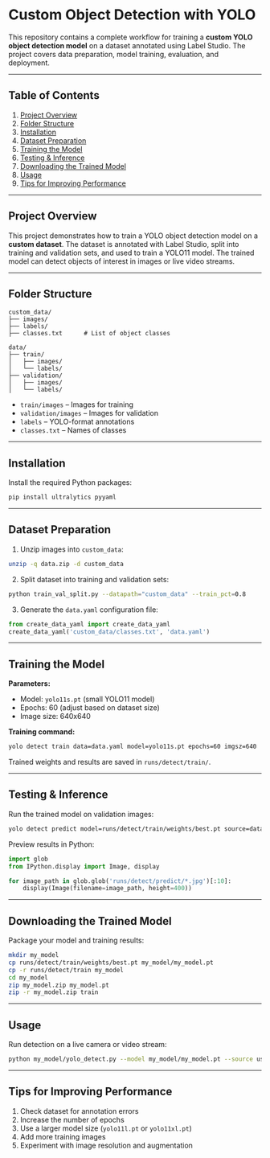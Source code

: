 # Custom Object Detection with YOLO

This repository contains a complete workflow for training a **custom YOLO object detection model** on a dataset annotated using Label Studio. The project covers data preparation, model training, evaluation, and deployment.

---

## Table of Contents
1. [Project Overview](#project-overview)
2. [Folder Structure](#folder-structure)
3. [Installation](#installation)
4. [Dataset Preparation](#dataset-preparation)
5. [Training the Model](#training-the-model)
6. [Testing & Inference](#testing--inference)
7. [Downloading the Trained Model](#downloading-the-trained-model)
8. [Usage](#usage)
9. [Tips for Improving Performance](#tips-for-improving-performance)

---

## Project Overview

This project demonstrates how to train a YOLO object detection model on a **custom dataset**. The dataset is annotated with Label Studio, split into training and validation sets, and used to train a YOLO11 model. The trained model can detect objects of interest in images or live video streams.

---

## Folder Structure

```
custom_data/
├── images/
├── labels/
├── classes.txt      # List of object classes

data/
├── train/
│   ├── images/
│   └── labels/
├── validation/
│   ├── images/
│   └── labels/
```

- `train/images` – Images for training
- `validation/images` – Images for validation
- `labels` – YOLO-format annotations
- `classes.txt` – Names of classes

---

## Installation

Install the required Python packages:

```bash
pip install ultralytics pyyaml
```

---

## Dataset Preparation

1. Unzip images into `custom_data`:

```bash
unzip -q data.zip -d custom_data
```

2. Split dataset into training and validation sets:

```bash
python train_val_split.py --datapath="custom_data" --train_pct=0.8
```

3. Generate the `data.yaml` configuration file:

```python
from create_data_yaml import create_data_yaml
create_data_yaml('custom_data/classes.txt', 'data.yaml')
```

---

## Training the Model

**Parameters:**
- Model: `yolo11s.pt` (small YOLO11 model)
- Epochs: 60 (adjust based on dataset size)
- Image size: 640x640

**Training command:**

```bash
yolo detect train data=data.yaml model=yolo11s.pt epochs=60 imgsz=640
```

Trained weights and results are saved in `runs/detect/train/`.

---

## Testing & Inference

Run the trained model on validation images:

```bash
yolo detect predict model=runs/detect/train/weights/best.pt source=data/validation/images save=True
```

Preview results in Python:

```python
import glob
from IPython.display import Image, display

for image_path in glob.glob('runs/detect/predict/*.jpg')[:10]:
    display(Image(filename=image_path, height=400))
```

---

## Downloading the Trained Model

Package your model and training results:

```bash
mkdir my_model
cp runs/detect/train/weights/best.pt my_model/my_model.pt
cp -r runs/detect/train my_model
cd my_model
zip my_model.zip my_model.pt
zip -r my_model.zip train
```

---

## Usage

Run detection on a live camera or video stream:

```bash
python my_model/yolo_detect.py --model my_model/my_model.pt --source usb0 --resolution 1280x720
```

---

## Tips for Improving Performance
1. Check dataset for annotation errors
2. Increase the number of epochs
3. Use a larger model size (`yolo11l.pt` or `yolo11xl.pt`)
4. Add more training images
5. Experiment with image resolution and augmentation


